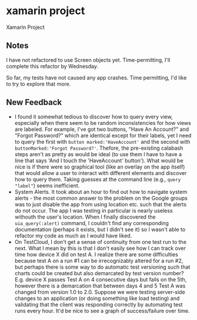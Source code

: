# xamarin project
Xamarin Project

## Notes
I have not refactored to use Screen objects yet. Time-permitting, I'll complete this refactor by Wednesday.

So far, my tests have not caused any app crashes. Time permitting, I'd like to try to explore that more. 

## New Feedback

- I found it somewhat tedious to discover how to query every view, especially when there seem to be random inconsistencies for how views are labeled. For example, I've got two buttons, "Have An Account?" and "Forgot Password?" which are identical except for their labels, yet I need to query the first with `button marked:'HaveAccount'` and the second with `buttonMarked:'Forgot Password?'`. Thefore, the pre-existing calabash steps aren't as pretty as would be ideal (to use them I have to have a line that says 'And I touch the 'HaveAccount' button'). What would be nice is if there were so graphical tool (like an overlay on the app itself) that would allow a user to interact with different elements and discover how to query them. Taking guesses at the command line (e.g., `query "label"`) seems inefficient. 
- System Alerts. It took about an hour to find out how to navigate system alerts - the most common answer to the problem on the Google groups was to just disable the app from using location etc. such that the alerts do not occur. The app I was testing in particular is nearly useless withouth the user's location. When I finally discovered the `uia_query(:alert)` command, I couldn't find any corresponding documentation (perhaps it exists, but I didn't see it) so I wasn't able to refactor my code as much as I would have liked. 
- On TestCloud, I don't get a sense of continuity from one test run to the next. What I mean by this is that I don't easily see how I can track over time how device X did on test A. I realize there are some difficulties because test A on a run #1 can be irrecognizably altered for a run #2, but perhaps there is some way to do automatic test versioning such that charts could be created but also demarcated by test version number? E.g. device X passes Test A on 4 consecutive days but fails on the 5th, however there is a demarcation that between days 4 and 5 Test A was changed from version 1.0 to 2.0. Suppose we were testing server-side changes to an application (or doing something like load testing) and validating that the client was responding correctly by automating test runs every hour. It'd be nice to see a graph of success/failure over time. 
